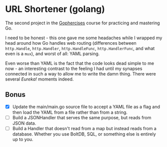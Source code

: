 # URL Shortener (golang)
The second project in the [Gophercises](https://gophercises.com/) course for
practicing and mastering Go.

I need to be honest - this one gave me some headaches while I wrapped my head
around how Go handles web routing (differences between `http.Handle`, `http.Handler`, `http.HandleFunc`, `http.HandlerFunc`,
and what even is a `mux`), and worst of all: YAML parsing.

Even worse than YAML is the fact that the code looks dead simple to me now -
an interesting contrast to the feeling I had until my synapses connected in
such a way to allow me to write the damn thing. There were several _Eureka!_
moments indeed.

## Bonus
- [x] Update the main/main.go source file to accept a YAML file as a flag and then
load the YAML from a file rather than from a string.
- [ ] Build a JSONHandler that serves the same purpose, but reads from JSON data.
- [ ] Build a Handler that doesn't read from a map but instead reads from a database.
Whether you use BoltDB, SQL, or something else is entirely up to you.